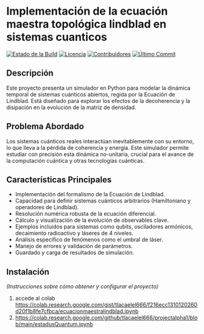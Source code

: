 # Implementación de la ecuación maestra topológica lindblad en sistemas cuanticos 

[![Estado de la Build](https://img.shields.io/badge/build-passing-brightgreen)](link_a_tu_pipeline_ci_si_tienes)
[![Licencia](https://img.shields.io/badge/license-MIT-blue.svg)](LICENSE)
[![Contribuidores](https://img.shields.io/github/contributors/tu_usuario_github/tu_repositorio)](https://github.com/tu_usuario_github/tu_repositorio/graphs/contributors)
[![Último Commit](https://img.shields.io/github/last-commit/tu_usuario_github/tu_repositorio)](https://github.com/tu_usuario_github/tu_repositorio/commits/main)


## Descripción
Este proyecto presenta un simulador en Python para modelar la dinámica temporal de sistemas cuánticos abiertos, regida por la Ecuación de Lindblad. Está diseñado para explorar los efectos de la decoherencia y la disipación en la evolución de la matriz de densidad.

## Problema Abordado

Los sistemas cuánticos reales interactúan inevitablemente con su entorno, lo que lleva a la pérdida de coherencia y energía. Este simulador permite estudiar con precisión esta dinámica no-unitaria, crucial para el avance de la computación cuántica y otras tecnologías cuánticas.

## Características Principales

*   Implementación del formalismo de la Ecuación de Lindblad.
*   Capacidad para definir sistemas cuánticos arbitrarios (Hamiltoniano y operadores de Lindblad).
*   Resolución numérica robusta de la ecuación diferencial.
*   Cálculo y visualización de la evolución de observables clave.
*   Ejemplos incluidos para sistemas como qubits, osciladores armónicos, decaimiento radioactivo y láseres de 4 niveles.
*   Análisis específico de fenómenos como el umbral de láser.
*   Manejo de errores y validación de parámetros.
*   Guardado y carga de resultados de simulación.

## Instalación

*(Instrucciones sobre cómo obtener y configurar el proyecto)*

1.  accede al colab https://colab.research.google.com/gist/tlacaelel666/f216ecc1310120260d20f1b8fe7cfbca/ecuacionmaestralindblad.ipynb
2.  https://colab.research.google.com/github/tlacaelel666/projectalpha1/blob/main/estadusQuantum.ipynb 
